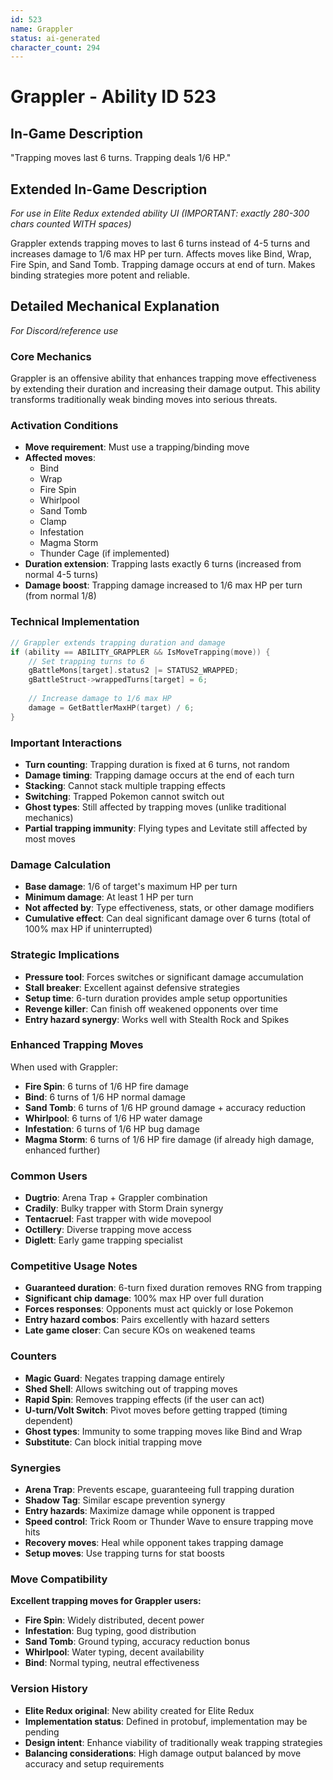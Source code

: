 ```yaml
---
id: 523
name: Grappler
status: ai-generated
character_count: 294
---
```


# Grappler - Ability ID 523

## In-Game Description
"Trapping moves last 6 turns. Trapping deals 1/6 HP."

## Extended In-Game Description
*For use in Elite Redux extended ability UI (IMPORTANT: exactly 280-300 chars counted WITH spaces)*

Grappler extends trapping moves to last 6 turns instead of 4-5 turns and increases damage to 1/6 max HP per turn. Affects moves like Bind, Wrap, Fire Spin, and Sand Tomb. Trapping damage occurs at end of turn. Makes binding strategies more potent and reliable.

## Detailed Mechanical Explanation
*For Discord/reference use*

### Core Mechanics
Grappler is an offensive ability that enhances trapping move effectiveness by extending their duration and increasing their damage output. This ability transforms traditionally weak binding moves into serious threats.

### Activation Conditions  
- **Move requirement**: Must use a trapping/binding move
- **Affected moves**: 
  - Bind
  - Wrap
  - Fire Spin
  - Whirlpool
  - Sand Tomb
  - Clamp
  - Infestation
  - Magma Storm
  - Thunder Cage (if implemented)
- **Duration extension**: Trapping lasts exactly 6 turns (increased from normal 4-5 turns)
- **Damage boost**: Trapping damage increased to 1/6 max HP per turn (from normal 1/8)

### Technical Implementation
```c
// Grappler extends trapping duration and damage
if (ability == ABILITY_GRAPPLER && IsMoveTrapping(move)) {
    // Set trapping turns to 6
    gBattleMons[target].status2 |= STATUS2_WRAPPED;
    gBattleStruct->wrappedTurns[target] = 6;
    
    // Increase damage to 1/6 max HP
    damage = GetBattlerMaxHP(target) / 6;
}
```

### Important Interactions
- **Turn counting**: Trapping duration is fixed at 6 turns, not random
- **Damage timing**: Trapping damage occurs at the end of each turn
- **Stacking**: Cannot stack multiple trapping effects
- **Switching**: Trapped Pokemon cannot switch out
- **Ghost types**: Still affected by trapping moves (unlike traditional mechanics)
- **Partial trapping immunity**: Flying types and Levitate still affected by most moves

### Damage Calculation
- **Base damage**: 1/6 of target's maximum HP per turn
- **Minimum damage**: At least 1 HP per turn
- **Not affected by**: Type effectiveness, stats, or other damage modifiers
- **Cumulative effect**: Can deal significant damage over 6 turns (total of 100% max HP if uninterrupted)

### Strategic Implications
- **Pressure tool**: Forces switches or significant damage accumulation
- **Stall breaker**: Excellent against defensive strategies
- **Setup time**: 6-turn duration provides ample setup opportunities
- **Revenge killer**: Can finish off weakened opponents over time
- **Entry hazard synergy**: Works well with Stealth Rock and Spikes

### Enhanced Trapping Moves
When used with Grappler:
- **Fire Spin**: 6 turns of 1/6 HP fire damage
- **Bind**: 6 turns of 1/6 HP normal damage  
- **Sand Tomb**: 6 turns of 1/6 HP ground damage + accuracy reduction
- **Whirlpool**: 6 turns of 1/6 HP water damage
- **Infestation**: 6 turns of 1/6 HP bug damage
- **Magma Storm**: 6 turns of 1/6 HP fire damage (if already high damage, enhanced further)

### Common Users
- **Dugtrio**: Arena Trap + Grappler combination
- **Cradily**: Bulky trapper with Storm Drain synergy
- **Tentacruel**: Fast trapper with wide movepool
- **Octillery**: Diverse trapping move access
- **Diglett**: Early game trapping specialist

### Competitive Usage Notes
- **Guaranteed duration**: 6-turn fixed duration removes RNG from trapping
- **Significant chip damage**: 100% max HP over full duration
- **Forces responses**: Opponents must act quickly or lose Pokemon
- **Entry hazard combos**: Pairs excellently with hazard setters
- **Late game closer**: Can secure KOs on weakened teams

### Counters
- **Magic Guard**: Negates trapping damage entirely
- **Shed Shell**: Allows switching out of trapping moves
- **Rapid Spin**: Removes trapping effects (if the user can act)
- **U-turn/Volt Switch**: Pivot moves before getting trapped (timing dependent)
- **Ghost types**: Immunity to some trapping moves like Bind and Wrap
- **Substitute**: Can block initial trapping move

### Synergies
- **Arena Trap**: Prevents escape, guaranteeing full trapping duration
- **Shadow Tag**: Similar escape prevention synergy
- **Entry hazards**: Maximize damage while opponent is trapped
- **Speed control**: Trick Room or Thunder Wave to ensure trapping move hits
- **Recovery moves**: Heal while opponent takes trapping damage
- **Setup moves**: Use trapping turns for stat boosts

### Move Compatibility
**Excellent trapping moves for Grappler users:**
- **Fire Spin**: Widely distributed, decent power
- **Infestation**: Bug typing, good distribution
- **Sand Tomb**: Ground typing, accuracy reduction bonus
- **Whirlpool**: Water typing, decent availability
- **Bind**: Normal typing, neutral effectiveness

### Version History
- **Elite Redux original**: New ability created for Elite Redux
- **Implementation status**: Defined in protobuf, implementation may be pending
- **Design intent**: Enhance viability of traditionally weak trapping strategies
- **Balancing considerations**: High damage output balanced by move accuracy and setup requirements